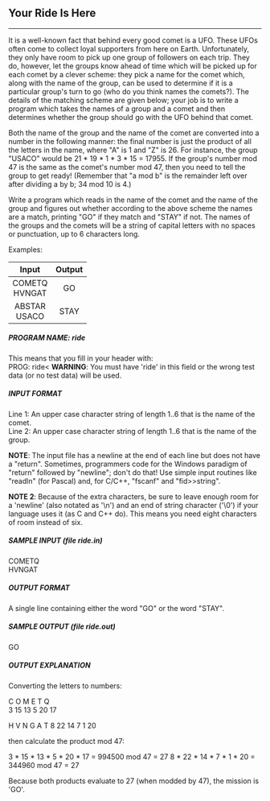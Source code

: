 ## Your Ride Is Here

------

It is a well-known fact that behind every good comet is a UFO. These UFOs often come to collect loyal supporters from here on Earth. Unfortunately, they only have room to pick up one group of followers on each trip. They do, however, let the groups know ahead of time which will be picked up for each comet by a clever scheme: they pick a name for the comet which, along with the name of the group, can be used to determine if it is a particular group's turn to go (who do you think names the comets?). The details of the matching scheme are given below; your job is to write a program which takes the names of a group and a comet and then determines whether the group should go with the UFO behind that comet.

Both the name of the group and the name of the comet are converted into a number in the following manner: the final number is just the product of all the letters in the name, where "A" is 1 and "Z" is 26. For instance, the group "USACO" would be 21 * 19 * 1 * 3 * 15 = 17955. If the group's number mod 47 is the same as the comet's number mod 47, then you need to tell the group to get ready! (Remember that "a mod b" is the remainder left over after dividing a by b; 34 mod 10 is 4.)

Write a program which reads in the name of the comet and the name of the group and figures out whether according to the above scheme the names are a match, printing "GO" if they match and "STAY" if not. The names of the groups and the comets will be a string of capital letters with no spaces or punctuation, up to 6 characters long.

Examples:

| Input          | Output |
|:--------------:|:------:|
|COMETQ<br>HVNGAT|   GO   |
|ABSTAR<br>USACO |  STAY  |

##### PROGRAM NAME: ride

This means that you fill in your header with:<br>
PROG: ride< 
**WARNING**: You must have 'ride' in this field or the wrong test data (or no test data) will be used.

##### INPUT FORMAT

Line 1:	An upper case character string of length 1..6 that is the name of the comet.<br>
Line 2:	An upper case character string of length 1..6 that is the name of the group.

**NOTE**: The input file has a newline at the end of each line but does not have a "return". Sometimes, programmers code for the Windows paradigm of "return" followed by "newline"; don't do that! Use simple input routines like "readln" (for Pascal) and, for C/C++, "fscanf" and "fid>>string".

**NOTE 2**: Because of the extra characters, be sure to leave enough room for a 'newline' (also notated as '\n') and an end of string character ('\0') if your language uses it (as C and C++ do). This means you need eight characters of room instead of six.

##### SAMPLE INPUT (file ride.in)

COMETQ<br>
HVNGAT

##### OUTPUT FORMAT

A single line containing either the word "GO" or the word "STAY".

##### SAMPLE OUTPUT (file ride.out)

GO

##### OUTPUT EXPLANATION

Converting the letters to numbers:

C	O	M	E	T	Q	
3	15	13	5	20	17	

H	V	N	G	A	T
8	22	14	7	1	20	

then calculate the product mod 47:

3 * 15 * 13 * 5 * 20 * 17 = 994500 mod 47 = 27
8 * 22 * 14 * 7 *  1 * 20 = 344960 mod 47 = 27

Because both products evaluate to 27 (when modded by 47), the mission is 'GO'. 
